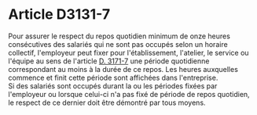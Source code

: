 # Article D3131-7

  
Pour assurer le respect du repos quotidien minimum de onze heures consécutives des salariés qui ne sont pas occupés selon un horaire collectif, l'employeur peut fixer pour l'établissement, l'atelier, le service ou l'équipe au sens de l'article [D. 3171-7][1] une période quotidienne correspondant au moins à la durée de ce repos. Les heures auxquelles commence et finit cette période sont affichées dans l'entreprise.   
Si des salariés sont occupés durant la ou les périodes fixées par l'employeur ou lorsque celui-ci n'a pas fixé de période de repos quotidien, le respect de ce dernier doit être démontré par tous moyens.

 [1]: /affichCodeArticle.do?cidTexte=LEGITEXT000006072050&idArticle=LEGIARTI000018487084&dateTexte=&categorieLien=cid